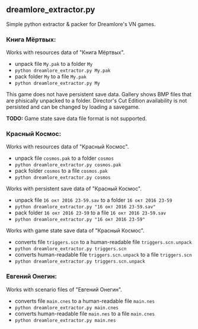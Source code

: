## dreamlore_extractor.py
Simple python extractor &amp; packer for Dreamlore's VN games.

### Книга Мёртвых:
Works with resources data of "Книга Мёртвых".
* unpack file `My.pak` to a folder `My`
 * `python dreamlore_extractor.py My.pak`
* pack folder `My` to a file `My.pak`
 * `python dreamlore_extractor.py My`

This game does not have persistent save data. Gallery shows BMP files that are phisically unpacked to a folder. Director's Cut Edition availability is not persisted and can be changed by loading a savegame.

**TODO:** Game state save data file format is not supported.

### Красный Космос:
Works with resources data of "Красный Космос".
* unpack file `cosmos.pak` to a folder `cosmos`
 * `python dreamlore_extractor.py cosmos.pak`
* pack folder `cosmos` to a file `cosmos.pak`
 * `python dreamlore_extractor.py cosmos`

Works with persistent save data of "Красный Космос".
* unpack file `16 окт 2016 23-59.sav` to a folder `16 окт 2016 23-59`
 * `python dreamlore_extractor.py "16 окт 2016 23-59.sav"`
* pack folder `16 окт 2016 23-59` to a file `16 окт 2016 23-59.sav`
 * `python dreamlore_extractor.py "16 окт 2016 23-59"` 

Works with game state save data of "Красный Космос".
* converts file `triggers.scn` to a human-readable file `triggers.scn.unpack`
 * `python dreamlore_extractor.py triggers.scn`
* converts human-readable file `triggers.scn.unpack` to a file `triggers.scn` 
 * `python dreamlore_extractor.py triggers.scn.unpack`
 
### Евгений Онегин:
Works with scenario files of "Евгений Онегин".
* converts file `main.cnes` to a human-readable file `main.nes`
 * `python dreamlore_extractor.py main.cnes`
* converts human-readable file `main.nes` to a file `main.cnes` 
 * `python dreamlore_extractor.py main.nes`
